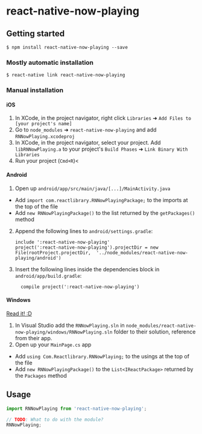 
# react-native-now-playing

## Getting started

`$ npm install react-native-now-playing --save`

### Mostly automatic installation

`$ react-native link react-native-now-playing`

### Manual installation


#### iOS

1. In XCode, in the project navigator, right click `Libraries` ➜ `Add Files to [your project's name]`
2. Go to `node_modules` ➜ `react-native-now-playing` and add `RNNowPlaying.xcodeproj`
3. In XCode, in the project navigator, select your project. Add `libRNNowPlaying.a` to your project's `Build Phases` ➜ `Link Binary With Libraries`
4. Run your project (`Cmd+R`)<

#### Android

1. Open up `android/app/src/main/java/[...]/MainActivity.java`
  - Add `import com.reactlibrary.RNNowPlayingPackage;` to the imports at the top of the file
  - Add `new RNNowPlayingPackage()` to the list returned by the `getPackages()` method
2. Append the following lines to `android/settings.gradle`:
  	```
  	include ':react-native-now-playing'
  	project(':react-native-now-playing').projectDir = new File(rootProject.projectDir, 	'../node_modules/react-native-now-playing/android')
  	```
3. Insert the following lines inside the dependencies block in `android/app/build.gradle`:
  	```
      compile project(':react-native-now-playing')
  	```

#### Windows
[Read it! :D](https://github.com/ReactWindows/react-native)

1. In Visual Studio add the `RNNowPlaying.sln` in `node_modules/react-native-now-playing/windows/RNNowPlaying.sln` folder to their solution, reference from their app.
2. Open up your `MainPage.cs` app
  - Add `using Com.Reactlibrary.RNNowPlaying;` to the usings at the top of the file
  - Add `new RNNowPlayingPackage()` to the `List<IReactPackage>` returned by the `Packages` method


## Usage
```javascript
import RNNowPlaying from 'react-native-now-playing';

// TODO: What to do with the module?
RNNowPlaying;
```
  